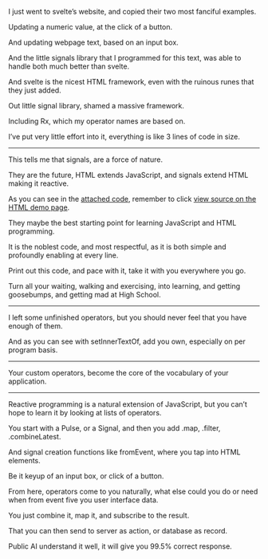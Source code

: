 I just went to svelte’s website,
and copied their two most fanciful examples.

Updating a numeric value,
at the click of a button.

And updating webpage text,
based on an input box.

And the little signals library that I programmed for this text,
was able to handle both much better than svelte.

And svelte is the nicest HTML framework,
even with the ruinous runes that they just added.

Out little signal library,
shamed a massive framework.

Including Rx,
which my operator names are based on.

I’ve put very little effort into it,
everything is like 3 lines of code in size.

---

This tells me that signals,
are a force of nature.

They are the future, HTML extends JavaScript,
and signals extend HTML making it reactive.

As you can see in the [attached code][0],
remember to click [view source on the HTML demo page][1].

They maybe the best starting point
for learning JavaScript and HTML programming.

It is the noblest code, and most respectful,
as it is both simple and profoundly enabling at every line.

Print out this code, and pace with it,
take it with you everywhere you go.

Turn all your waiting, walking and exercising,
into learning, and getting goosebumps, and getting mad at High School.

---

I left some unfinished operators,
but you should never feel that you have enough of them.

And as you can see with setInnerTextOf,
add you own, especially on per program basis.

---

Your custom operators,
become the core of the vocabulary of your application.

---

Reactive programming is a natural extension of JavaScript,
but you can’t hope to learn it by looking at lists of operators.

You start with a Pulse, or a Signal,
and then you add .map, .filter, .combineLatest.

And signal creation functions like fromEvent,
where you tap into HTML elements.

Be it keyup of an input box,
or click of a button.

From here, operators come to you naturally,
what else could you do or need when from event five you user interface data.

You just combine it, map it,
and subscribe to the result.

That you can then send to server as action,
or database as record.

Public AI understand it well,
it will give you 99.5% correct response.

[0]: files/signals.js
[1]: files/example.html
